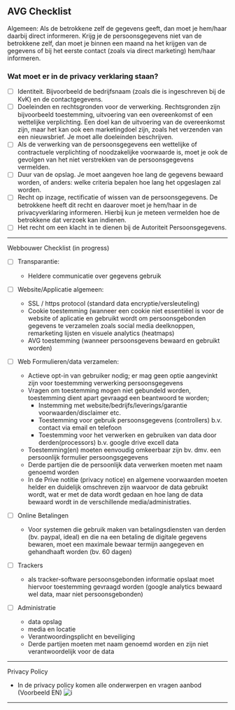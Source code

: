 ## AVG Checklist

Algemeen:
Als de betrokkene zelf de gegevens geeft, dan moet je hem/haar daarbij direct informeren. Krijg je de persoonsgegevens niet van de betrokkene zelf, dan moet je binnen een maand na het krijgen van de gegevens of bij het eerste contact (zoals via direct marketing) hem/haar informeren.

### Wat moet er in de privacy verklaring staan?
- [ ] Identiteit. Bijvoorbeeld de bedrijfsnaam (zoals die is ingeschreven bij de KvK) en de contactgegevens.
- [ ] Doeleinden en rechtsgronden voor de verwerking. Rechtsgronden zijn bijvoorbeeld toestemming, uitvoering van een overeenkomst of een wettelijke verplichting. Een doel kan de uitvoering van de overeenkomst zijn, maar het kan ook een marketingdoel zijn, zoals het verzenden van een nieuwsbrief. Je moet alle doeleinden beschrijven.
- [ ] Als de verwerking van de persoonsgegevens een wettelijke of contractuele verplichting of noodzakelijke voorwaarde is, moet je ook de gevolgen van het niet verstrekken van de persoonsgegevens vermelden.
- [ ] Duur van de opslag. Je moet aangeven hoe lang de gegevens bewaard worden, of anders: welke criteria bepalen hoe lang het opgeslagen zal worden.
- [ ] Recht op inzage, rectificatie of wissen van de persoonsgegevens. De betrokkene heeft dit recht en daarover moet je hem/haar in de privacyverklaring informeren. Hierbij kun je meteen vermelden hoe de betrokkene dat verzoek kan indienen.
- [ ] Het recht om een klacht in te dienen bij de Autoriteit Persoonsgegevens.

--- 
 Webbouwer Checklist (in progress)

- [ ] Transparantie:
  - Heldere communicatie over gegevens gebruik

- [ ] Website/Applicatie algemeen:
  - SSL / https protocol (standard data encryptie/versleuteling)
  - Cookie toestemming (wanneer een cookie niet essentiëel is voor de website of aplicatie en gebruikt wordt om persoonsgebonden gegevens te verzamelen zoals social media deelknoppen, remarketing lijsten en visuele analytics (heatmaps)
  - AVG toestemming (wanneer persoonsgevens bewaard en gebruikt worden)

- [ ] Web Formulieren/data verzamelen:
  - Actieve opt-in van gebruiker nodig; er mag geen optie aangevinkt zijn voor toestemming verwerking persoonsgegevens
  - Vragen om toestemming mogen niet gebundeld worden, toestemming dient apart gevraagd een beantwoord te worden;
    - Instemming met website/bedrijfs/leverings/garantie voorwaarden/disclaimer etc.
    - Toestemming voor gebruik persoonsgegevens (controllers) b.v. contact via email en telefoon
    - Toestemming voor het verwerken en gebruiken van data door derden(processors) b.v. google drive excell data
  - Toestemming(en) moeten eenvoudig omkeerbaar zijn bv. dmv. een persoonlijk formulier persoongsgegevens
  - Derde partijen die de persoonlijk data verwerken moeten met naam genoemd worden
  - In de Prive notitie (privacy notice) en algemene voorwaarden moeten helder en duidelijk omschreven zijn waarvoor de data gebruikt wordt, wat er met de data wordt gedaan en hoe lang de data bewaard wordt in de verschillende media/administraties.

- [ ] Online Betalingen
  - Voor systemen die gebruik maken van betalingsdiensten van derden (bv. paypal, ideal) en die na een betaling de digitale gegevens bewaren, moet een maximale bewaar termijn aangegeven en gehandhaaft worden (bv. 60 dagen)


- [ ] Trackers
  - als tracker-software persoonsgebonden informatie opslaat moet hiervoor toestemming gevraagd worden
  (google analytics bewaard wel data, maar niet persoonsgebonden)

- [ ] Administratie 
  - data opslag 
  - media en locatie
  - Verantwoordingsplicht en beveiliging
  - Derde partijen moeten met naam genoemd worden en zijn niet verantwoordelijk voor de data 


---

Privacy Policy 
- In de privacy policy komen alle onderwerpen en vragen aanbod (Voorbeeld EN) 
  ![i](https://assets.econsultancy.com/images/0008/7669/privacy_notice_ico.jpg)

---
